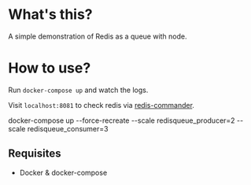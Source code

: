 # What's this?

A simple demonstration of Redis as a queue with node.


# How to use?

Run `docker-compose up` and watch the logs.

Visit `localhost:8081` to check redis via [redis-commander](https://github.com/joeferner/redis-commander).


docker-compose up --force-recreate --scale redisqueue_producer=2 --scale redisqueue_consumer=3


## Requisites

* Docker & docker-compose
